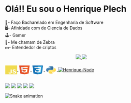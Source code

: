 # Olá!! Eu sou o Henrique Plech
📜- Faço Bacharelado em Engenharia de Software</br>
🖥️- Afinidade com de Ciencia de Dados</br>
🕹️- Gamer</br>
🦓- Me chamam de Zebra</br>
💵- Entendedor de criptos</br>

  <div align="center">
  <a href="https://github.com/henriqueplech">
  <img height="130em" src="https://github-readme-stats.vercel.app/api?username=henriqueplech&show_icons=true&theme=dark&include_all_commits=true&count_private=true"/>
  <img height="130em" src="https://github-readme-stats.vercel.app/api/top-langs/?username=henriqueplech&layout=compact&langs_count=7&theme=dark"/>
  </div>

  <div style="display: inline_block"><br>
  <img align="center" alt="Henrique-Js" height="30" width="40" src="https://raw.githubusercontent.com/devicons/devicon/master/icons/javascript/javascript-plain.svg">
  <img align="center" alt="Henrique-HTML" height="30" width="40" src="https://raw.githubusercontent.com/devicons/devicon/master/icons/html5/html5-original.svg">
  <img align="center" alt="Henrique-CSS" height="30" width="40" src="https://raw.githubusercontent.com/devicons/devicon/master/icons/css3/css3-original.svg">
  <img align="center" alt="Henrique-Python" height="30" width="40" src="https://raw.githubusercontent.com/devicons/devicon/master/icons/python/python-original.svg">
  <img align="center" alt="Henrique-Node" height="30" width="40" src="https://cdn.jsdelivr.net/gh/devicons/devicon/icons/nodejs/nodejs-original.svg" />
     
 

</div>
  
  ##
  
  <div>
  <a href="https://www.instagram.com/henriqueferrario/" target="_blank"><img src="https://img.shields.io/badge/-Instagram-%23E4405F?style=for-the-badge&logo=instagram&logoColor=white" target="_blank"></a>
 	<a href="https://www.twitch.tv/henriqueplech" target="_blank"><img src="https://img.shields.io/badge/Twitch-9146FF?style=for-the-badge&logo=twitch&logoColor=white" target="_blank"></a>
 <a href="https://discord.gg/mWN4Vyak" target="_blank"><img src="https://img.shields.io/badge/Discord-7289DA?style=for-the-badge&logo=discord&logoColor=white" target="_blank"></a> 
  <a href = "mailto:henriqueferrario@hotmail.com"><img src="https://img.shields.io/badge/-Gmail-%23333?style=for-the-badge&logo=gmail&logoColor=white" target="_blank"></a>
  <a href="https://www.linkedin.com/in/henrique-ferrario-plech/" target="_blank"><img src="https://img.shields.io/badge/-LinkedIn-%230077B5?style=for-the-badge&logo=linkedin&logoColor=white" target="_blank"></a>
  </div>
 
  ![Snake animation](https://github.com/henriqueplech/henriqueplech/blob/output/github-contribution-grid-snake.svg)
